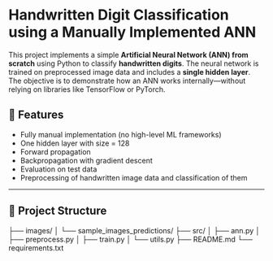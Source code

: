 # Handwritten Digit Classification using a Manually Implemented ANN

This project implements a simple **Artificial Neural Network (ANN) from scratch** using Python to classify **handwritten digits**. The neural network is trained on preprocessed image data and includes a **single hidden layer**. The objective is to demonstrate how an ANN works internally—without relying on libraries like TensorFlow or PyTorch.

## 🧠 Features

- Fully manual implementation (no high-level ML frameworks)
- One hidden layer with size = 128
- Forward propagation
- Backpropagation with gradient descent
- Evaluation on test data
- Preprocessing of handwritten image data and classification of them

---

## 📁 Project Structure
├── images/
│ └── sample_images_predictions/
├── src/
│ ├── ann.py
│ ├── preprocess.py
│ ├── train.py
│ └── utils.py
├── README.md
└── requirements.txt




